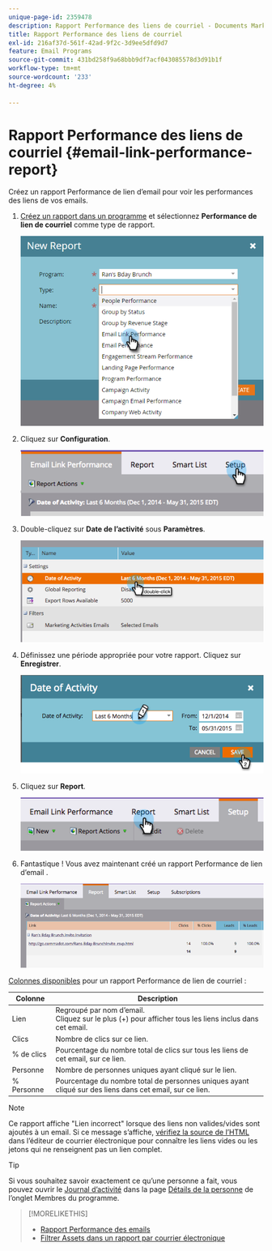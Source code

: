 ```yaml
---
unique-page-id: 2359478
description: Rapport Performance des liens de courriel - Documents Marketo - Documentation du produit
title: Rapport Performance des liens de courriel
exl-id: 216af37d-561f-42ad-9f2c-3d9ee5dfd9d7
feature: Email Programs
source-git-commit: 431bd258f9a68bbb9df7acf043085578d3d91b1f
workflow-type: tm+mt
source-wordcount: '233'
ht-degree: 4%

---
```


# Rapport Performance des liens de courriel {#email-link-performance-report}

Créez un rapport Performance de lien d’email pour voir les performances des liens de vos emails.

1. [Créez un rapport dans un programme](/help/marketo/product-docs/reporting/basic-reporting/creating-reports/create-a-report-in-a-program.md) et sélectionnez **Performance de lien de courriel** comme type de rapport.

   ![](assets/image2017-3-29-9-3a10-3a41.png)

1. Cliquez sur **Configuration**.

   ![](assets/image2015-5-20-11-3a18-3a0.png)

1. Double-cliquez sur **Date de l’activité** sous **Paramètres**.

   ![](assets/image2015-5-20-11-3a18-3a59.png)

1. Définissez une période appropriée pour votre rapport. Cliquez sur **Enregistrer**.

   ![](assets/image2015-5-20-11-3a20-3a52.png)

1. Cliquez sur **Report**.

   ![](assets/image2015-5-20-11-3a22-3a24.png)

1. Fantastique ! Vous avez maintenant créé un rapport Performance de lien d’email .

   ![](assets/image2015-5-20-11-3a23-3a33.png)

[Colonnes disponibles](/help/marketo/product-docs/reporting/basic-reporting/editing-reports/select-report-columns.md) pour un rapport Performance de lien de courriel :

<table> 
 <thead> 
  <tr> 
   <th colspan="1" rowspan="1">Colonne</th> 
   <th colspan="1" rowspan="1">Description</th> 
  </tr> 
 </thead> 
 <tbody> 
  <tr> 
   <td colspan="1" rowspan="1">Lien</td> 
   <td colspan="1" rowspan="1">Regroupé par nom d’email.<br>Cliquez sur le plus (+) pour afficher tous les liens inclus dans cet email.</td> 
  </tr> 
  <tr> 
   <td colspan="1" rowspan="1">Clics</td> 
   <td colspan="1" rowspan="1">Nombre de clics sur ce lien.</td> 
  </tr> 
  <tr> 
   <td colspan="1" rowspan="1">% de clics</td> 
   <td colspan="1" rowspan="1">Pourcentage du nombre total de clics sur tous les liens de cet email, sur ce lien.</td> 
  </tr> 
  <tr> 
   <td colspan="1" rowspan="1">Personne</td> 
   <td colspan="1" rowspan="1">Nombre de personnes uniques ayant cliqué sur le lien.</td> 
  </tr> 
  <tr> 
   <td colspan="1" rowspan="1">% Personne</td> 
   <td colspan="1" rowspan="1">Pourcentage du nombre total de personnes uniques ayant cliqué sur des liens dans cet email, sur ce lien.</td> 
  </tr> 
 </tbody> 
</table>

>[!NOTE]
>
>Ce rapport affiche &quot;Lien incorrect&quot; lorsque des liens non valides/vides sont ajoutés à un email. Si ce message s’affiche, [vérifiez la source de l’HTML](/help/marketo/product-docs/email-marketing/general/functions-in-the-editor/edit-an-emails-html.md) dans l’éditeur de courrier électronique pour connaître les liens vides ou les jetons qui ne renseignent pas un lien complet.

>[!TIP]
>
>Si vous souhaitez savoir exactement ce qu’une personne a fait, vous pouvez ouvrir le [Journal d’activité](/help/marketo/product-docs/core-marketo-concepts/smart-lists-and-static-lists/managing-people-in-smart-lists/filter-activity-types-in-the-activity-log-of-a-person.md) dans la page [Détails de la personne](/help/marketo/product-docs/core-marketo-concepts/smart-lists-and-static-lists/managing-people-in-smart-lists/using-the-person-detail-page.md) de l’onglet Membres du programme.

>[!MORELIKETHIS]
>
>* [Rapport Performance des emails](/help/marketo/product-docs/email-marketing/email-programs/email-program-data/email-performance-report.md)
>* [Filtrer Assets dans un rapport par courrier électronique](/help/marketo/product-docs/reporting/basic-reporting/report-activity/filter-assets-in-an-email-report.md)
